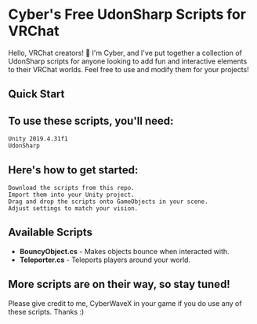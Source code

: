 # Cyber's Free UdonSharp Scripts for VRChat

Hello, VRChat creators! 👋 I'm Cyber, and I've put together a collection of UdonSharp scripts for anyone looking to add fun and interactive elements to their VRChat worlds. Feel free to use and modify them for your projects!

## Quick Start

## To use these scripts, you'll need:

    Unity 2019.4.31f1
    UdonSharp

## Here's how to get started:

    Download the scripts from this repo.
    Import them into your Unity project.
    Drag and drop the scripts onto GameObjects in your scene.
    Adjust settings to match your vision.

## Available Scripts

- **BouncyObject.cs** - Makes objects bounce when interacted with.
- **Teleporter.cs** - Teleports players around your world.


## More scripts are on their way, so stay tuned!

Please give credit to me, CyberWaveX in your game if you do use any of these scripts. Thanks :)
